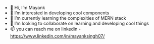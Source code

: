 - 👋 Hi, I’m Mayank
- 👀 I’m interested in developing cool components
- 🌱 I’m currently learning the complexities of MERN stack 
- 💞️ I’m looking to collaborate on learning and developing cool things
- 📫 you can reach me on linkedin - https://www.linkedin.com/in/mayanksingh07/

<!---
Mak979/Mak979 is a ✨ special ✨ repository because its `README.md` (this file) appears on your GitHub profile.
You can click the Preview link to take a look at your changes.
--->
